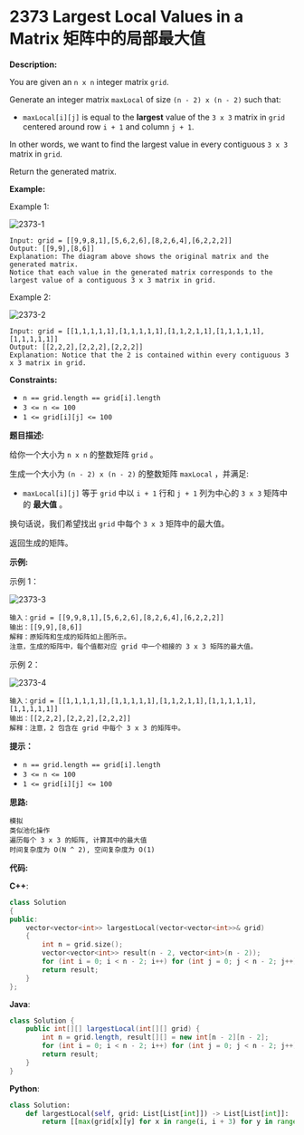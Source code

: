 # 2373 Largest Local Values in a Matrix 矩阵中的局部最大值

__Description:__

You are given an `n x n` integer matrix `grid`.

Generate an integer matrix `maxLocal` of size `(n - 2) x (n - 2)` such that:

- `maxLocal[i][j]` is equal to the __largest__ value of the `3 x 3` matrix in `grid` centered around row `i + 1` and column `j + 1`.

In other words, we want to find the largest value in every contiguous `3 x 3` matrix in `grid`.

Return the generated matrix.

__Example:__

Example 1:

![2373-1](https://assets.leetcode.com/uploads/2022/06/21/ex1.png)

```text
Input: grid = [[9,9,8,1],[5,6,2,6],[8,2,6,4],[6,2,2,2]]
Output: [[9,9],[8,6]]
Explanation: The diagram above shows the original matrix and the generated matrix.
Notice that each value in the generated matrix corresponds to the largest value of a contiguous 3 x 3 matrix in grid.
```

Example 2:

![2373-2](https://assets.leetcode.com/uploads/2022/07/02/ex2new2.png)

```text
Input: grid = [[1,1,1,1,1],[1,1,1,1,1],[1,1,2,1,1],[1,1,1,1,1],[1,1,1,1,1]]
Output: [[2,2,2],[2,2,2],[2,2,2]]
Explanation: Notice that the 2 is contained within every contiguous 3 x 3 matrix in grid.
```

__Constraints:__

- `n == grid.length == grid[i].length`
- `3 <= n <= 100`
- `1 <= grid[i][j] <= 100`

__题目描述:__

给你一个大小为 `n x n` 的整数矩阵 `grid` 。

生成一个大小为 `(n - 2) x (n - 2)` 的整数矩阵  `maxLocal` ，并满足:

- `maxLocal[i][j]` 等于 `grid` 中以 `i + 1` 行和 `j + 1` 列为中心的 `3 x 3` 矩阵中的 __最大值__ 。

换句话说，我们希望找出 `grid` 中每个 `3 x 3` 矩阵中的最大值。

返回生成的矩阵。

__示例:__

示例 1：

![2373-3](https://assets.leetcode.com/uploads/2022/06/21/ex1.png)

```text
输入：grid = [[9,9,8,1],[5,6,2,6],[8,2,6,4],[6,2,2,2]]
输出：[[9,9],[8,6]]
解释：原矩阵和生成的矩阵如上图所示。
注意，生成的矩阵中，每个值都对应 grid 中一个相接的 3 x 3 矩阵的最大值。
```

示例 2：

![2373-4](https://assets.leetcode.com/uploads/2022/07/02/ex2new2.png)

```text
输入：grid = [[1,1,1,1,1],[1,1,1,1,1],[1,1,2,1,1],[1,1,1,1,1],[1,1,1,1,1]]
输出：[[2,2,2],[2,2,2],[2,2,2]]
解释：注意，2 包含在 grid 中每个 3 x 3 的矩阵中。
```

__提示：__

- `n == grid.length == grid[i].length`
- `3 <= n <= 100`
- `1 <= grid[i][j] <= 100`

__思路:__

```text
模拟
类似池化操作
遍历每个 3 x 3 的矩阵, 计算其中的最大值
时间复杂度为 O(N ^ 2), 空间复杂度为 O(1)
```

__代码:__

__C++__:

```C++
class Solution 
{
public:
    vector<vector<int>> largestLocal(vector<vector<int>>& grid) 
    {
        int n = grid.size();
        vector<vector<int>> result(n - 2, vector<int>(n - 2));
        for (int i = 0; i < n - 2; i++) for (int j = 0; j < n - 2; j++) for (int x = i; x < i + 3; x++) for (int y = j; y < j + 3; y++) result[i][j] = max(result[i][j], grid[x][y]);
        return result;
    }
};
```

__Java__:

```Java
class Solution {
    public int[][] largestLocal(int[][] grid) {
        int n = grid.length, result[][] = new int[n - 2][n - 2];
        for (int i = 0; i < n - 2; i++) for (int j = 0; j < n - 2; j++) for (int x = i; x < i + 3; x++) for (int y = j; y < j + 3; y++) result[i][j] = Math.max(result[i][j], grid[x][y]);
        return result;
    }
}
```

__Python__:

```Python
class Solution:
    def largestLocal(self, grid: List[List[int]]) -> List[List[int]]:
        return [[max(grid[x][y] for x in range(i, i + 3) for y in range(j, j + 3)) for j in range(len(grid) - 2)] for i in range(len(grid) - 2)]
```
